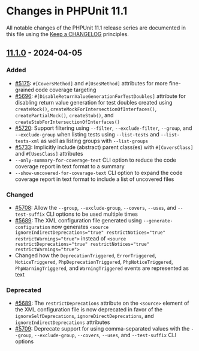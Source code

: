 # Changes in PHPUnit 11.1

All notable changes of the PHPUnit 11.1 release series are documented in this file using the [Keep a CHANGELOG](https://keepachangelog.com/) principles.

## [11.1.0] - 2024-04-05

### Added

* [#5175](https://github.com/sebastianbergmann/phpunit/issues/5175): `#[CoversMethod]` and `#[UsesMethod]` attributes for more fine-grained code coverage targeting
* [#5696](https://github.com/sebastianbergmann/phpunit/pull/5696): `#[DisableReturnValueGenerationForTestDoubles]` attribute for disabling return value generation for test doubles created using `createMock()`, `createMockForIntersectionOfInterfaces()`, `createPartialMock()`, `createStub()`, and `createStubForIntersectionOfInterfaces()`
* [#5720](https://github.com/sebastianbergmann/phpunit/issues/5720): Support filtering using `--filter`, `--exclude-filter`, `--group`, and `--exclude-group` when listing tests using `--list-tests` and `--list-tests-xml` as well as listing groups with `--list-groups`
* [#5733](https://github.com/sebastianbergmann/phpunit/issues/5733): Implicitly include (abstract) parent class(es) with `#[CoversClass]` and `#[UsesClass]` attributes
* `--only-summary-for-coverage-text` CLI option to reduce the code coverage report in text format to a summary
* `--show-uncovered-for-coverage-text` CLI option to expand the code coverage report in text format to include a list of uncovered files

### Changed

* [#5708](https://github.com/sebastianbergmann/phpunit/issues/5708): Allow the `--group`, `--exclude-group`, `--covers`, `--uses`, and `--test-suffix` CLI options to be used multiple times
* [#5689](https://github.com/sebastianbergmann/phpunit/issues/5689): The XML configuration file generated using `--generate-configuration` now generates `<source ignoreIndirectDeprecations="true" restrictNotices="true" restrictWarnings="true">` instead of `<source restrictDeprecations="true" restrictNotices="true" restrictWarnings="true">`
* Changed how the `DeprecationTriggered`, `ErrorTriggered`, `NoticeTriggered`, `PhpDeprecationTriggered`, `PhpNoticeTriggered`, `PhpWarningTriggered`, and `WarningTriggered` events are represented as text

### Deprecated

* [#5689](https://github.com/sebastianbergmann/phpunit/issues/5689): The `restrictDeprecations` attribute on the `<source>` element of the XML configuration file is now deprecated in favor of the `ignoreSelfDeprecations`, `ignoreDirectDeprecations`, and `ignoreIndirectDeprecations` attributes
* [#5709](https://github.com/sebastianbergmann/phpunit/issues/5709): Deprecate support for using comma-separated values with the `--group`, `--exclude-group`, `--covers`, `--uses`, and `--test-suffix` CLI options

[11.1.0]: https://github.com/sebastianbergmann/phpunit/compare/11.0...main
